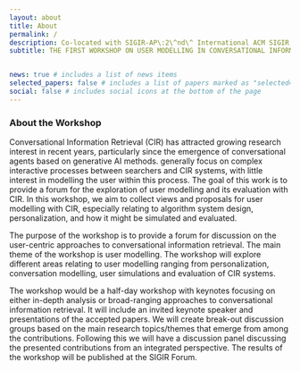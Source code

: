 ```yaml
---
layout: about
title: About
permalink: /
description: Co-located with SIGIR-AP\:2\^nd\^ International ACM SIGIR Conference on Information Retrieval in the Asia Pacific
subtitle: THE FIRST WORKSHOP ON USER MODELLING IN CONVERSATIONAL INFORMATION RETRIVAL


news: true # includes a list of news items
selected_papers: false # includes a list of papers marked as "selected={true}"
social: false # includes social icons at the bottom of the page
---
```



### About the Workshop

Conversational Information Retrieval (CIR) has attracted growing research interest in recent years, particularly since the emergence of conversational agents based on generative AI methods. generally focus on complex interactive processes between searchers and CIR systems, with little interest in modelling the user within this process. The goal of this work is to provide a forum for the exploration of user modelling and its evaluation with CIR. In this workshop, we aim to collect views and proposals for user modelling with CIR, especially relating to algorithm system design, personalization, and how it might be simulated and evaluated.

The purpose of the workshop is to provide a forum for discussion on the user-centric approaches to conversational information retrieval. The main theme of the workshop is user modelling. The workshop will explore different areas relating to user modelling ranging from personalization, conversation modelling, user simulations and evaluation of CIR systems.

The workshop would be a half-day workshop with keynotes focusing on either in-depth analysis or broad-ranging approaches to conversational information retrieval. It will include an invited keynote speaker and presentations of the accepted papers. We will create break-out discussion groups based on the main research topics/themes that emerge from among the contributions. Following this we will have a discussion panel discussing the presented contributions from an integrated perspective. The results of the workshop will be published at the SIGIR Forum.


<!-- # Key dates

* Submission deadline: **Sept 26, 2022 (11:59 pm AOE)**
* Acceptance notification: **Oct 20, 2022**
* Camera ready for accepted submissions: **Nov 25, 2022**
*  -->